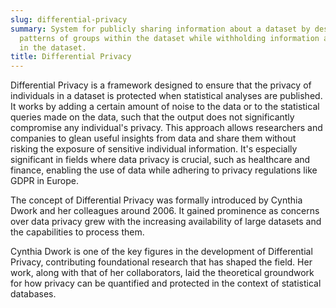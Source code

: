 ```yaml
---
slug: differential-privacy
summary: System for publicly sharing information about a dataset by describing the
  patterns of groups within the dataset while withholding information about individuals
  in the dataset.
title: Differential Privacy
---
```


Differential Privacy is a framework designed to ensure that the privacy of individuals in a dataset is protected when statistical analyses are published. It works by adding a certain amount of noise to the data or to the statistical queries made on the data, such that the output does not significantly compromise any individual's privacy. This approach allows researchers and companies to glean useful insights from data and share them without risking the exposure of sensitive individual information. It's especially significant in fields where data privacy is crucial, such as healthcare and finance, enabling the use of data while adhering to privacy regulations like GDPR in Europe.

The concept of Differential Privacy was formally introduced by Cynthia Dwork and her colleagues around 2006. It gained prominence as concerns over data privacy grew with the increasing availability of large datasets and the capabilities to process them.

Cynthia Dwork is one of the key figures in the development of Differential Privacy, contributing foundational research that has shaped the field. Her work, along with that of her collaborators, laid the theoretical groundwork for how privacy can be quantified and protected in the context of statistical databases.